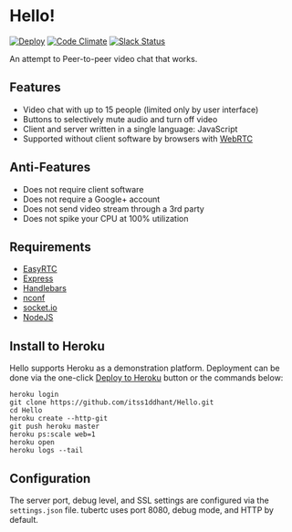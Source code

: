 Hello!
=========================

[![Deploy](https://www.herokucdn.com/deploy/button.png)](https://heroku.com/deploy)
[![Code Climate](https://codeclimate.com/github/trailofbits/tubertc/badges/gpa.svg)](https://codeclimate.com/github/itss1ddhant/Hello)
[![Slack Status](https://empireslacking.herokuapp.com/badge.svg)](https://empireslacking.herokuapp.com)

An attempt to Peer-to-peer video chat that works. 

## Features
* Video chat with up to 15 people (limited only by user interface)
* Buttons to selectively mute audio and turn off video
* Client and server written in a single language: JavaScript
* Supported without client software by browsers with [WebRTC](http://caniuse.com/#feat=rtcpeerconnection)

## Anti-Features
* Does not require client software
* Does not require a Google+ account
* Does not send video stream through a 3rd party
* Does not spike your CPU at 100% utilization

## Requirements
* [EasyRTC](https://www.npmjs.org/package/easyrtc)
* [Express](https://www.npmjs.org/package/express)
* [Handlebars](http://handlebarsjs.com/)
* [nconf](https://www.npmjs.org/package/nconf)
* [socket.io](https://www.npmjs.org/package/socket.io)
* [NodeJS](https://nodejs.org/)

## Install to Heroku
Hello supports Heroku as a demonstration platform. Deployment can be done via the one-click [Deploy to Heroku](https://heroku.com/deploy?template=https://github.com/itss1ddhant/Hello) button or the commands below:

```
heroku login
git clone https://github.com/itss1ddhant/Hello.git
cd Hello
heroku create --http-git
git push heroku master
heroku ps:scale web=1
heroku open
heroku logs --tail
```

## Configuration
The server port, debug level, and SSL settings are configured via the `settings.json` file. tubertc uses port 8080, debug mode, and HTTP by default.

